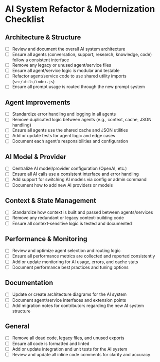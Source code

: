# AI System Refactor & Modernization Checklist

## Architecture & Structure

- [ ] Review and document the overall AI system architecture
- [ ] Ensure all agents (conversation, support, research, knowledge, code) follow a consistent interface
- [ ] Remove any legacy or unused agent/service files
- [ ] Ensure all agent/service logic is modular and testable
- [ ] Refactor agent/service code to use shared utility imports (`src/utils/index.js`)
- [ ] Ensure all prompt usage is routed through the new prompt system

## Agent Improvements

- [ ] Standardize error handling and logging in all agents
- [ ] Remove duplicated logic between agents (e.g., context, cache, JSON handling)
- [ ] Ensure all agents use the shared cache and JSON utilities
- [ ] Add or update tests for agent logic and edge cases
- [ ] Document each agent's responsibilities and configuration

## AI Model & Provider

- [ ] Centralize AI model/provider configuration (OpenAI, etc.)
- [ ] Ensure all AI calls use a consistent interface and error handling
- [ ] Add support for switching AI models via config or admin command
- [ ] Document how to add new AI providers or models

## Context & State Management

- [ ] Standardize how context is built and passed between agents/services
- [ ] Remove any redundant or legacy context-building code
- [ ] Ensure all context-sensitive logic is tested and documented

## Performance & Monitoring

- [ ] Review and optimize agent selection and routing logic
- [ ] Ensure all performance metrics are collected and reported consistently
- [ ] Add or update monitoring for AI usage, errors, and cache stats
- [ ] Document performance best practices and tuning options

## Documentation

- [ ] Update or create architecture diagrams for the AI system
- [ ] Document agent/service interfaces and extension points
- [ ] Add migration notes for contributors regarding the new AI system structure

## General

- [ ] Remove all dead code, legacy files, and unused exports
- [ ] Ensure all code is formatted and linted
- [ ] Add or update integration and unit tests for the AI system
- [ ] Review and update all inline code comments for clarity and accuracy
